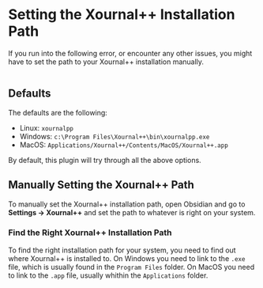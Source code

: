 # Setting the Xournal++ Installation Path

If you run into the following error, or encounter any other issues, you might have to set the path to your Xournal++ installation manually.

```
```

## Defaults
The defaults are the following:
- Linux: `xournalpp`
- Windows: `c:\Program Files\Xournal++\bin\xournalpp.exe`
- MacOS: `Applications/Xournal++/Contents/MacOS/Xournal++.app`

By default, this plugin will try through all the above options.

## Manually Setting the Xournal++ Path
To manually set the Xournal++ installation path, open Obsidian and go to **Settings -> Xournal++** and set the path to whatever is right on your system.

### Find the Right Xournal++ Installation Path
To find the right installation path for your system, you need to find out where Xournal++ is installed to. On Windows you need to link to the `.exe` file, which is usually found in the `Program Files` folder. On MacOS you need to link to the `.app` file, usually whithin the `Applications` folder.